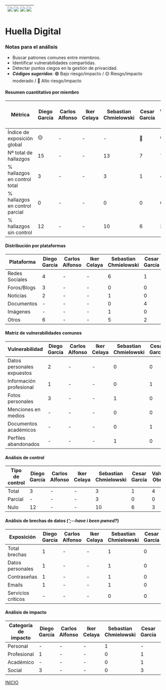 | [![](https://img.shields.io/badge/-Inicio-FFF?style=flat&logo=Emlakjet&logoColor=black)](/README.md) [![](https://img.shields.io/badge/-Entrega_2-FFF?style=flat&logo=openstreetmap&logoColor=black)](/Entregas/Entrega-2/ModeloDeNegocio.md)  [![](https://img.shields.io/badge/-Entrega_3-FFF?style=flat&logo=openstreetmap&logoColor=black)](/Entregas/Entrega-3/HuellaDigital.md)  [![](https://img.shields.io/badge/-Entrega_4-FFF?style=flat&logo=openstreetmap&logoColor=black)]()|
|:-:|
# Huella Digital

### Notas para el análisis

- Buscar patrones comunes entre miembros.
- Identificar vulnerabilidades compartidas.
- Detectar puntos ciegos en la gestión de privacidad.
- ***Códigos sugeridos***: 🟢 Bajo riesgo/impacto / 🟡 Riesgo/impacto moderado / 🔴 Alto riesgo/impacto


#### Resumen cuantitativo por miembro

<div align=center>

|Métrica|Diego García|Carlos Alfonso|Iker Celaya|Sebastian Chmielowski|Cesar García|Valvanuz Obregón|Eduardo Olea|Lucia Prieto|Daniel Puente|Anette Torres|Patrón grupal<br>(Media y desviación)|
|-|-|-|-|-|-|-|-|-|-|-|-|
|Índice de exposición global|🟡|-|-|-|🔴|🟢|-|🟢|-|-|-|
|Nº total de hallazgos|15|-|-|13|7|7|-|7|-|-|-|
|% hallazgos en control total|3|-|-|3|1|4|-|5|-|-|-|
|% hallazgos en control parcial|0|-|-|0|0|0|-|0|-|-|-|
|% hallazgos sin control|12|-|-|10|6|3|-|2|-|-|-|

</div>

#### Distribución por plataformas

<div align=center>

|Plataforma|Diego García|Carlos Alfonso|Iker Celaya|Sebastian Chmielowski|Cesar García|Valvanuz Obregón|Eduardo Olea|Lucia Prieto|Daniel Puente|Anette Torres|Total grupo|
|-|-|-|-|-|-|-|-|-|-|-|-|
|Redes Sociales|4|-|-|6|1|3|-|4|-|-|-|
|Foros/Blogs|3|-|-|0|0|0|-|-|-|-|-|
|Noticias|2|-|-|1|0|0|-|-|-|-|-|
|Documentos|-|-|-|0|4|0|-|-|-|-|-|
|Imágenes|-|-|-|1|0|0|-|1|-|-|-|
|Otros|6|-|-|5|2|4|-|2|-|-|-|

</div>

#### Matriz de vulnerabilidades comunes

<div align=center>

|Vulnerabilidad|Diego García|Carlos Alfonso|Iker Celaya|Sebastian Chmielowski|Cesar García|Valvanuz Obregón|Eduardo Olea|Lucia Prieto|Daniel Puente|Anette Torres|% Grupo|Riesgo medio|
|-|-|-|-|-|-|-|-|-|-|-|-|-|
|Datos personales expuestos|2|-|-|0|0|0|-|-|-|-|-|-|
|Información profesional|1|-|-|0|1|0|-|-|-|-|-|-|
|Fotos personales|3|-|-|1|0|3|-|-|-|-|-|-|
|Menciones en medios|-|-|-|0|0|0|-|-|-|-|-|-|
|Documentos académicos|-|-|-|0|1|1|-|-|-|-|-|-|
|Perfiles abandonados|-|-|-|1|0|0|-|0|-|-|-|-|

</div>

#### Análisis de control

<div align=center>

|Tipo de control|Diego García|Carlos Alfonso|Iker Celaya|Sebastian Chmielowski|Cesar García|Valvanuz Obregón|Eduardo Olea|Lucia Prieto|Daniel Puente|Anette Torres|% Grupo|Riesgo promedio|
|-|-|-|-|-|-|-|-|-|-|-|-|-|
|Total|3|-|-|3|1|4|-|-|-|-|-|-|-|
|Parcial|-|-|-|3|0|0|-|-|-|-|-|-|-|
|Nulo|12|-|-|10|6|3|-|-|-|-|-|-|-|

</div>

#### Análisis de brechas de datos (*';--have i been pwned?*)

<div align=center>

|Exposición|Diego García|Carlos Alfonso|Iker Celaya|Sebastian Chmielowski|Cesar García|Valvanuz Obregón|Eduardo Olea|Lucia Prieto|Daniel Puente|Anette Torres|% grupal|
|-|-|-|-|-|-|-|-|-|-|-|-|
|Total brechas|1|-|-|1|0|2|-|0|-|-|-|-|
|Datos personales|1|-|-|1|0|0|-|0|-|-|-|-|
|Contraseñas|1|-|-|1|0|0|-|0|-|-|-|-|
|Emails|1|-|-|1|0|2|-|0|-|-|-|-|
|Servicios críticos|-|-|-|0|0|0|-|0|-|-|-|-|

</div>

#### Análisis de impacto

<div align=center>

|Categoría de impacto|Diego García|Carlos Alfonso|Iker Celaya|Sebastian Chmielowski|Cesar García|Valvanuz Obregón|Eduardo Olea|Lucia Prieto|Daniel Puente|Anette Torres|Impacto grupal|
|-|-|-|-|-|-|-|-|-|-|-|-|
|Personal|-|-|-|1|-|3|-|-|-|-|-|-|
|Profesional|1|-|-|0|1|0|-|-|-|-|-|-|
|Académico|-|-|-|0|1|1|-|-|-|-|-|-|
|Social|3|-|-|0|3|0|-|-|-|-|-|-|

</div>

[INICIO](/README.md)
